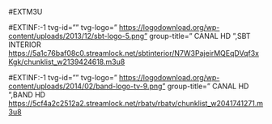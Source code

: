 #EXTM3U

#EXTINF:-1 tvg-id=”” tvg-logo=” https://logodownload.org/wp-content/uploads/2013/12/sbt-logo-5.png” group-title=” CANAL HD ”,SBT INTERIOR 
https://5a1c76baf08c0.streamlock.net/sbtinterior/N7W3PajeirMQEqDVqf3xKgk/chunklist_w2139424618.m3u8

#EXTINF:-1 tvg-id=”” tvg-logo=” https://logodownload.org/wp-content/uploads/2014/02/band-logo-tv-9.png” group-title=” CANAL HD ”,BAND HD
https://5cf4a2c2512a2.streamlock.net/rbatv/rbatv/chunklist_w2041741271.m3u8

